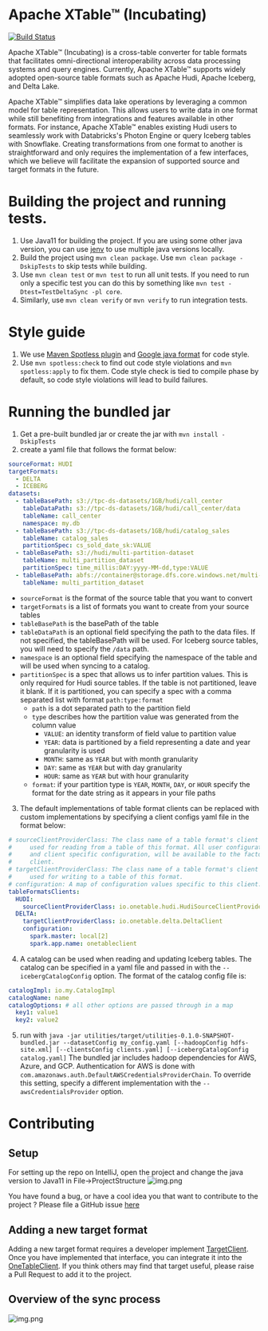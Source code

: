 # Apache XTable™ (Incubating)

[![Build Status](https://dev.azure.com/apache-xtable-ci-org/apache-xtable-ci/_apis/build/status%2Fapachextable-ci.xtable-mirror?branchName=main)](https://dev.azure.com/apache-xtable-ci-org/apache-xtable-ci/_build/latest?definitionId=2&branchName=main)

Apache XTable™ (Incubating) is a cross-table converter for table formats that facilitates omni-directional interoperability across
data processing systems and query engines. Currently, Apache XTable™ supports widely adopted open-source table formats such as
Apache Hudi, Apache Iceberg, and Delta Lake.

Apache XTable™ simplifies data lake operations by leveraging a common model for table representation. This allows users to write
data in one format while still benefiting from integrations and features available in other formats. For instance,
Apache XTable™ enables existing Hudi users to seamlessly work with Databricks's Photon Engine or query Iceberg tables with
Snowflake. Creating transformations from one format to another is straightforward and only requires the implementation
of a few interfaces, which we believe will facilitate the expansion of supported source and target formats in the
future.

# Building the project and running tests.

1. Use Java11 for building the project. If you are using some other java version, you can
   use [jenv](https://github.com/jenv/jenv) to use multiple java versions locally.
2. Build the project using `mvn clean package`. Use `mvn clean package -DskipTests` to skip tests while building.
3. Use `mvn clean test` or `mvn test` to run all unit tests. If you need to run only a specific test you can do this by
   something like `mvn test -Dtest=TestDeltaSync -pl core`.
4. Similarly, use `mvn clean verify` or `mvn verify` to run integration tests.

# Style guide

1. We use [Maven Spotless plugin](https://github.com/diffplug/spotless/tree/main/plugin-maven) and
   [Google java format](https://github.com/google/google-java-format) for code style.
2. Use `mvn spotless:check` to find out code style violations and `mvn spotless:apply` to fix them. Code style check is
   tied to compile phase by default, so code style violations will lead to build failures.

# Running the bundled jar

1. Get a pre-built bundled jar or create the jar with `mvn install -DskipTests`
2. create a yaml file that follows the format below:

```yaml
sourceFormat: HUDI
targetFormats:
  - DELTA
  - ICEBERG
datasets:
  - tableBasePath: s3://tpc-ds-datasets/1GB/hudi/call_center
    tableDataPath: s3://tpc-ds-datasets/1GB/hudi/call_center/data
    tableName: call_center
    namespace: my.db
  - tableBasePath: s3://tpc-ds-datasets/1GB/hudi/catalog_sales
    tableName: catalog_sales
    partitionSpec: cs_sold_date_sk:VALUE
  - tableBasePath: s3://hudi/multi-partition-dataset
    tableName: multi_partition_dataset
    partitionSpec: time_millis:DAY:yyyy-MM-dd,type:VALUE
  - tableBasePath: abfs://container@storage.dfs.core.windows.net/multi-partition-dataset
    tableName: multi_partition_dataset
```

- `sourceFormat`  is the format of the source table that you want to convert
- `targetFormats` is a list of formats you want to create from your source tables
- `tableBasePath` is the basePath of the table
- `tableDataPath` is an optional field specifying the path to the data files. If not specified, the tableBasePath will
  be used. For Iceberg source tables, you will need to specify the `/data` path.
- `namespace` is an optional field specifying the namespace of the table and will be used when syncing to a catalog.
- `partitionSpec` is a spec that allows us to infer partition values. This is only required for Hudi source tables. If
  the table is not partitioned, leave it blank. If it is partitioned, you can specify a spec with a comma separated list
  with format `path:type:format`
    - `path` is a dot separated path to the partition field
    - `type` describes how the partition value was generated from the column value
        - `VALUE`: an identity transform of field value to partition value
        - `YEAR`: data is partitioned by a field representing a date and year granularity is used
        - `MONTH`: same as `YEAR` but with month granularity
        - `DAY`: same as `YEAR` but with day granularity
        - `HOUR`: same as `YEAR` but with hour granularity
    - `format`: if your partition type is `YEAR`, `MONTH`, `DAY`, or `HOUR` specify the format for the date string as it
      appears in your file paths

3. The default implementations of table format clients can be replaced with custom implementations by specifying a
   client configs yaml file in the format below:

```yaml
# sourceClientProviderClass: The class name of a table format's client factory, where the client is
#     used for reading from a table of this format. All user configurations, including hadoop config
#     and client specific configuration, will be available to the factory for instantiation of the
#     client.
# targetClientProviderClass: The class name of a table format's client factory, where the client is
#     used for writing to a table of this format.
# configuration: A map of configuration values specific to this client.
tableFormatsClients:
  HUDI:
    sourceClientProviderClass: io.onetable.hudi.HudiSourceClientProvider
  DELTA:
    targetClientProviderClass: io.onetable.delta.DeltaClient
    configuration:
      spark.master: local[2]
      spark.app.name: onetableclient
```

4. A catalog can be used when reading and updating Iceberg tables. The catalog can be specified in a yaml file and
   passed in with the `--icebergCatalogConfig` option. The format of the catalog config file is:

```yaml
catalogImpl: io.my.CatalogImpl
catalogName: name
catalogOptions: # all other options are passed through in a map
  key1: value1
  key2: value2
```

5. run
   with `java -jar utilities/target/utilities-0.1.0-SNAPSHOT-bundled.jar --datasetConfig my_config.yaml [--hadoopConfig hdfs-site.xml] [--clientsConfig clients.yaml] [--icebergCatalogConfig catalog.yaml]`
   The bundled jar includes hadoop dependencies for AWS, Azure, and GCP. Authentication for AWS is done with
   `com.amazonaws.auth.DefaultAWSCredentialsProviderChain`. To override this setting, specify a different implementation
   with the `--awsCredentialsProvider` option.

# Contributing

## Setup

For setting up the repo on IntelliJ, open the project and change the java version to Java11 in File->ProjectStructure
![img.png](style/IDE.png)

You have found a bug, or have a cool idea you that want to contribute to the project ? Please file a GitHub
issue [here](https://github.com/onetable-io/onetable/issues)

## Adding a new target format

Adding a new target format requires a developer
implement [TargetClient](./api/src/main/java/io/onetable/spi/sync/TargetClient.java). Once you have implemented that
interface, you can integrate it into the [OneTableClient](./core/src/main/java/io/onetable/client/OneTableClient.java).
If you think others may find that target useful, please raise a Pull Request to add it to the project.

## Overview of the sync process

![img.png](assets/images/sync_flow.jpg)
